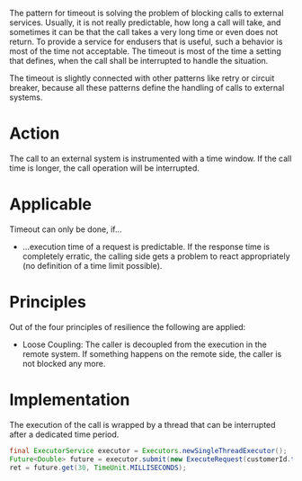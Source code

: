 The pattern for timeout is solving the problem of blocking calls to external services. Usually, it is not really predictable, how long a call will take, and sometimes it can be that the call takes a very long time or even does not return. To provide a service for endusers that is useful, such a behavior is most of the time not acceptable. The timeout is most of the time a setting that defines, when the call shall be interrupted to handle the situation.

The timeout is slightly connected with other patterns like retry or circuit breaker, because all these patterns define the handling of calls to external systems.

# Action

The call to an external system is instrumented with a time window. If the call time is longer, the call operation will be interrupted.

# Applicable

Timeout can only be done, if...

- ...execution time of a request is predictable. If the response time is completely erratic, the calling side gets a problem to react appropriately (no definition of a time limit possible).

# Principles

Out of the four principles of resilience the following are applied:

- Loose Coupling: The caller is decoupled from the execution in the remote system. If something happens on the remote side, the caller is not blocked any more.

# Implementation

The execution of the call is wrapped by a thread that can be interrupted after a dedicated time period.

```Java
final ExecutorService executor = Executors.newSingleThreadExecutor();
Future<Double> future = executor.submit(new ExecuteRequest(customerId.toString(), productId.toString()));
ret = future.get(30, TimeUnit.MILLISECONDS);
```
